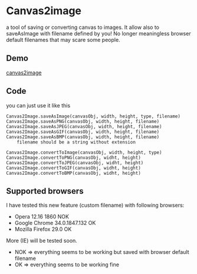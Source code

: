 # Canvas2image #
a tool of saving or converting canvas to images. It allow also to saveAsImage
with filename defined by you! No longer meaningless browser default 
filenames that may scare some people.

## Demo ##
[canvas2image](http://mbochynski.github.com/proj/canvas2image/index.html)

## Code ##
you can just use it like this
		
    Canvas2Image.saveAsImage(canvasObj, width, height, type, filename)
    Canvas2Image.saveAsPNG(canvasObj, width, height, filename)
    Canvas2Image.saveAsJPEG(canvasObj, width, height, filename)
    Canvas2Image.saveAsGIF(canvasObj, width, height, filename)
    Canvas2Image.saveAsBMP(canvasObj, width, height, filename)
		filename should be a string without extension
    
    Canvas2Image.convertToImage(canvasObj, width, height, type)
    Canvas2Image.convertToPNG(canvasObj, widht, height)
    Canvas2Image.convertToJPEG(canvasObj, widht, height)
    Canvas2Image.convertToGIF(canvasObj, widht, height)
    Canvas2Image.convertToBMP(canvasObj, widht, height)

## Supported browsers ##

I have tested this new feature (custom filename) with following browsers:
- Opera 12.16 1860 NOK
- Google Chrome 34.0.1847.132 OK
- Mozilla Firefox 29.0 OK

More (IE) will be tested soon.

- NOK => everything seems to be working but saved with browser default filename
- OK => everything seems to be working fine
